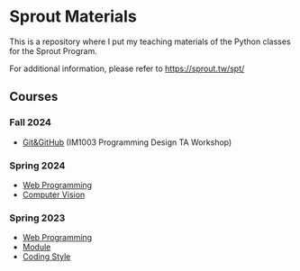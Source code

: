 # Sprout Materials
This is a repository where I put my teaching materials of the Python classes for the Sprout Program.


For additional information, please refer to https://sprout.tw/spt/

## Courses
### Fall 2024
- [Git&GitHub](https://namwoam.github.io/sprout-material/pd2024-git/slide.slides.html#/) (IM1003 Programming Design TA Workshop)
### Spring 2024
- [Web Programming](https://namwoam.github.io/sprout-material/py2024-taipei-flask/slide.slides.html#/)
- [Computer Vision](https://namwoam.github.io/sprout-material/py2024-taipei-computer_vision/slide.slides.html#/)
### Spring 2023
- [Web Programming](https://namwoam.github.io/sprout-material/py2023-taipei-flask/slide.slides.html#/)
- [Module](https://namwoam.github.io/sprout-material/py2023-taipei-module/slide.slides.html#/)
- [Coding Style](https://namwoam.github.io/sprout-material/py2023-taipei-coding_style/slide.slides.html#/)

